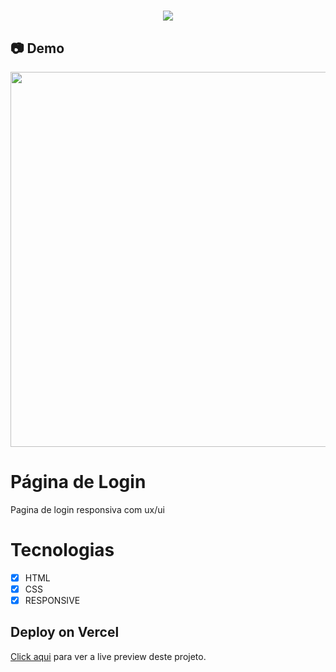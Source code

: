 <h1 align="center"><img src="https://user-images.githubusercontent.com/53831498/135899352-1463af04-5098-4741-bc8a-78c0877e1f96.png"></h1>

## :camera: Demo

<div align="center" >
  <img src="https://user-images.githubusercontent.com/53831498/135906073-22ad9ea4-23c0-4b2c-9d3e-72d807685767.gif"height="600">
</div>

# Página de Login

Pagina de login responsiva com ux/ui

# Tecnologias

  - [x] HTML
  - [x] CSS
  - [x] RESPONSIVE

## Deploy on Vercel

[Click aqui](https://page-login-mocha.vercel.app/) para ver a live preview deste projeto.
